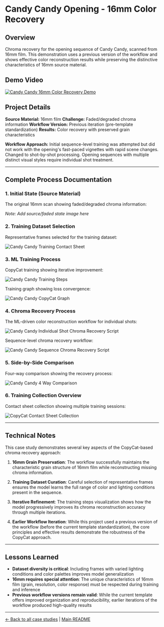 # Candy Candy Opening - 16mm Color Recovery

## Overview
Chroma recovery for the opening sequence of Candy Candy, scanned from 16mm film. This demonstration uses a previous version of the workflow and shows effective color reconstruction results while preserving the distinctive characteristics of 16mm source material.

## Demo Video

[![Candy Candy 16mm Color Recovery Demo](https://img.youtube.com/vi/-ZKn-qbuuoQ/0.jpg)](https://www.youtube.com/watch?v=-ZKn-qbuuoQ)

## Project Details

**Source Material:** 16mm film
**Challenge:** Faded/degraded chroma information
**Workflow Version:** Previous iteration (pre-template standardization)
**Results:** Color recovery with preserved grain characteristics

**Workflow Approach:** Initial sequence-level training was attempted but did not work with the opening's fast-paced vignettes with rapid scene changes. Changed to shot-by-shot processing. Opening sequences with multiple distinct visual styles require individual shot treatment.

---

## Complete Process Documentation

### 1. Initial State (Source Material)
The original 16mm scan showing faded/degraded chroma information:

*Note: Add source/faded state image here*

### 2. Training Dataset Selection
Representative frames selected for the training dataset:

![Candy Candy Training Contact Sheet](../images/CANDY%20CANDY%20TRAINING%20CONTACT%20SHEET.jpeg)

### 3. ML Training Process
CopyCat training showing iterative improvement:

![Candy Candy Training Steps](../images/CANDY%20CANDY%20TRAINING%20STEPS.jpeg)

Training graph showing loss convergence:

![Candy Candy CopyCat Graph](../images/CANDY%20CANDY%20COPYCAT%20GRAPH.png)

### 4. Chroma Recovery Process
The ML-driven color reconstruction workflow for individual shots:

![Candy Candy Individual Shot Chroma Recovery Script](../images/CANDY%20CANDY%20INDIVIDUAL%20SHOT%20CHROMA%20RECOVERY%20SCRIPT.jpeg)

Sequence-level chroma recovery workflow:

![Candy Candy Sequence Chroma Recovery Script](../images/CANDY%20CANDY%20SEQUENCE%20CHROMA%20RECOVERY%20SCRIPT.jpeg)

### 5. Side-by-Side Comparison
Four-way comparison showing the recovery process:

![Candy Candy 4 Way Comparison](../images/CANDY%20CANDY%204%20WAY%20COMPARISON.png)

### 6. Training Collection Overview
Contact sheet collection showing multiple training sessions:

![CopyCat Contact Sheet Collection](../images/COPYCAT%20CONTACT%20SHEET%20COLLECTION.jpeg)

---

## Technical Notes

This case study demonstrates several key aspects of the CopyCat-based chroma recovery approach:

1. **16mm Grain Preservation**: The workflow successfully maintains the characteristic grain structure of 16mm film while reconstructing missing chroma information.

2. **Training Dataset Curation**: Careful selection of representative frames ensures the model learns the full range of color and lighting conditions present in the sequence.

3. **Iterative Refinement**: The training steps visualization shows how the model progressively improves its chroma reconstruction accuracy through multiple iterations.

4. **Earlier Workflow Iteration**: While this project used a previous version of the workflow (before the current template standardization), the core principles and effective results demonstrate the robustness of the CopyCat approach.

---

## Lessons Learned

- **Dataset diversity is critical**: Including frames with varied lighting conditions and color palettes improves model generalization
- **16mm requires special attention**: The unique characteristics of 16mm film (grain, resolution, color response) must be respected during training and inference
- **Previous workflow versions remain valid**: While the current template offers improved organization and reproducibility, earlier iterations of the workflow produced high-quality results

---

[← Back to all case studies](https://github.com/fabiocolor/nuke-chroma-recovery-template/blob/main/docs/case-studies.md) | [Main README](https://github.com/fabiocolor/nuke-chroma-recovery-template/blob/main/README.md)
